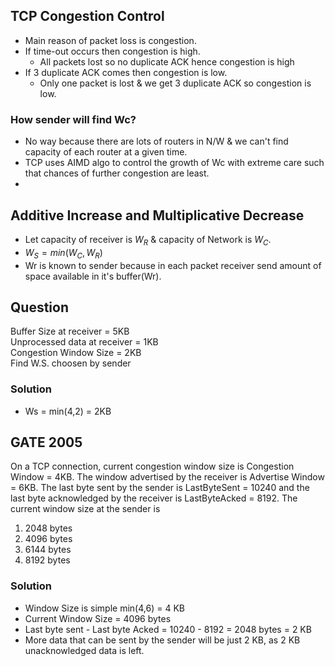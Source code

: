 ## TCP Congestion Control
- Main reason of packet loss is congestion.
- If time-out occurs then congestion is high.
  - All packets lost so no duplicate ACK hence congestion is high
- If 3 duplicate ACK comes then congestion is low.
  - Only one packet is lost & we get 3 duplicate ACK so congestion is low.
### How sender will find Wc?
- No way because there are lots of routers in N/W & we can't find capacity of each router at a given time.
- TCP uses AIMD algo to control the growth of Wc with extreme care such that chances of further congestion are least.
- 
## Additive Increase and Multiplicative Decrease
- Let capacity of receiver is $W_{R}$ & capacity of Network is $W_{C}$.
- $W_{S} = min(W_{C},W_{R})$
- Wr is known to sender because in each packet receiver send amount of space available in it's buffer(Wr).

## Question
Buffer Size at receiver = 5KB  
Unprocessed data at receiver = 1KB  
Congestion Window Size = 2KB  
Find W.S. choosen by sender

### Solution
- Ws = min(4,2) = 2KB

## GATE 2005
On a TCP connection, current congestion window size is Congestion Window = 4KB. The window advertised by the receiver is Advertise Window = 6KB. The last byte sent by the sender is LastByteSent = 10240 and the last byte acknowledged by the receiver is LastByteAcked = 8192. The current window size at the sender is
1. 2048 bytes
2. 4096 bytes
3. 6144 bytes
4. 8192 bytes

### Solution
- Window Size is simple min(4,6) = 4 KB
- Current Window Size = 4096 bytes
- Last byte sent - Last byte Acked = 10240 - 8192 = 2048 bytes = 2 KB
- More data that can be sent by the sender will be just 2 KB, as 2 KB unacknowledged data is left.

